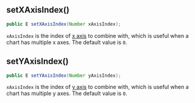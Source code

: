 ## setXAxisIndex()

```java
public E setXAxisIndex(Number xAxisIndex);
```

`xAxisIndex` is the index of [x axis](component-apis/axis-option) to combine with, which is useful when a chart has multiple x axes. The default value is `0`.

## setYAxisIndex()

```java
public E setYAxisIndex(Number yAxisIndex);
```

`xAxisIndex` is the index of [y axis](component-apis/axis-option) to combine with, which is useful when a chart has multiple y axes. The default value is `0`.
